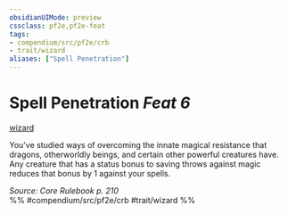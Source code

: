 ```yaml
---
obsidianUIMode: preview
cssclass: pf2e,pf2e-feat
tags:
- compendium/src/pf2e/crb
- trait/wizard
aliases: ["Spell Penetration"]
---
```

# Spell Penetration  *Feat 6*  
[wizard](/rules/traits/wizard.md)  


You've studied ways of overcoming the innate magical resistance that dragons, otherworldly beings, and certain other powerful creatures have. Any creature that has a status bonus to saving throws against magic reduces that bonus by 1 against your spells.

*Source: Core Rulebook p. 210*  
%% #compendium/src/pf2e/crb #trait/wizard %%